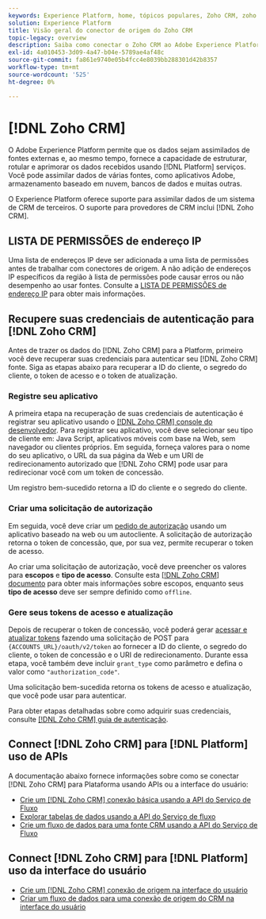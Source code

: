 ```yaml
---
keywords: Experience Platform, home, tópicos populares, Zoho CRM, zoho crm, Zoho, zoho
solution: Experience Platform
title: Visão geral do conector de origem do Zoho CRM
topic-legacy: overview
description: Saiba como conectar o Zoho CRM ao Adobe Experience Platform usando APIs ou a interface do usuário.
exl-id: 4a010453-3d09-4a47-b04e-5789ae4af48c
source-git-commit: fa861e9740e05b4fcc4e8039bb288301d42b8357
workflow-type: tm+mt
source-wordcount: '525'
ht-degree: 0%

---
```


# [!DNL Zoho CRM]

O Adobe Experience Platform permite que os dados sejam assimilados de fontes externas e, ao mesmo tempo, fornece a capacidade de estruturar, rotular e aprimorar os dados recebidos usando [!DNL Platform] serviços. Você pode assimilar dados de várias fontes, como aplicativos Adobe, armazenamento baseado em nuvem, bancos de dados e muitas outras.

O Experience Platform oferece suporte para assimilar dados de um sistema de CRM de terceiros. O suporte para provedores de CRM inclui [!DNL Zoho CRM].

## LISTA DE PERMISSÕES de endereço IP

Uma lista de endereços IP deve ser adicionada a uma lista de permissões antes de trabalhar com conectores de origem. A não adição de endereços IP específicos da região à lista de permissões pode causar erros ou não desempenho ao usar fontes. Consulte a [LISTA DE PERMISSÕES de endereço IP](../../ip-address-allow-list.md) para obter mais informações.

## Recupere suas credenciais de autenticação para [!DNL Zoho CRM]

Antes de trazer os dados do [!DNL Zoho CRM] para a Platform, primeiro você deve recuperar suas credenciais para autenticar seu [!DNL Zoho CRM] fonte. Siga as etapas abaixo para recuperar a ID do cliente, o segredo do cliente, o token de acesso e o token de atualização.

### Registre seu aplicativo

A primeira etapa na recuperação de suas credenciais de autenticação é registrar seu aplicativo usando o [[!DNL Zoho CRM] console do desenvolvedor](https://accounts.zoho.com/). Para registrar seu aplicativo, você deve selecionar seu tipo de cliente em: Java Script, aplicativos móveis com base na Web, sem navegador ou clientes próprios. Em seguida, forneça valores para o nome do seu aplicativo, o URL da sua página da Web e um URI de redirecionamento autorizado que [!DNL Zoho CRM] pode usar para redirecionar você com um token de concessão.

Um registro bem-sucedido retorna a ID do cliente e o segredo do cliente.

### Criar uma solicitação de autorização

Em seguida, você deve criar um [pedido de autorização](https://www.zoho.com/crm/developer/docs/api/v2/auth-request.html) usando um aplicativo baseado na web ou um autocliente. A solicitação de autorização retorna o token de concessão, que, por sua vez, permite recuperar o token de acesso.

Ao criar uma solicitação de autorização, você deve preencher os valores para **escopos** e **tipo de acesso**. Consulte esta [[!DNL Zoho CRM] documento](https://www.zoho.com/crm/developer/docs/api/v2/scopes.html) para obter mais informações sobre escopos, enquanto seus **tipo de acesso** deve ser sempre definido como `offline`.

### Gere seus tokens de acesso e atualização

Depois de recuperar o token de concessão, você poderá gerar [acessar e atualizar tokens](https://www.zoho.com/crm/developer/docs/api/v2/access-refresh.html) fazendo uma solicitação de POST para `{ACCOUNTS_URL}/oauth/v2/token` ao fornecer a ID do cliente, o segredo do cliente, o token de concessão e o URI de redirecionamento. Durante essa etapa, você também deve incluir `grant_type` como parâmetro e defina o valor como `"authorization_code"`.

Uma solicitação bem-sucedida retorna os tokens de acesso e atualização, que você pode usar para autenticar.

Para obter etapas detalhadas sobre como adquirir suas credenciais, consulte [[!DNL Zoho CRM] guia de autenticação](https://www.zoho.com/crm/developer/docs/api/v2/oauth-overview.html).

## Connect [!DNL Zoho CRM] para [!DNL Platform] uso de APIs

A documentação abaixo fornece informações sobre como se conectar [!DNL Zoho CRM] para Plataforma usando APIs ou a interface do usuário:

- [Crie um [!DNL Zoho CRM] conexão básica usando a API do Serviço de Fluxo](../../tutorials/api/create/crm/zoho.md)
- [Explorar tabelas de dados usando a API do Serviço de fluxo](../../tutorials/api/explore/tabular.md)
- [Crie um fluxo de dados para uma fonte CRM usando a API do Serviço de Fluxo](../../tutorials/api/collect/crm.md)

## Connect [!DNL Zoho CRM] para [!DNL Platform] uso da interface do usuário

- [Crie um [!DNL Zoho CRM] conexão de origem na interface do usuário](../../tutorials/ui/create/crm/zoho.md)
- [Criar um fluxo de dados para uma conexão de origem do CRM na interface do usuário](../../tutorials/ui/dataflow/crm.md)
